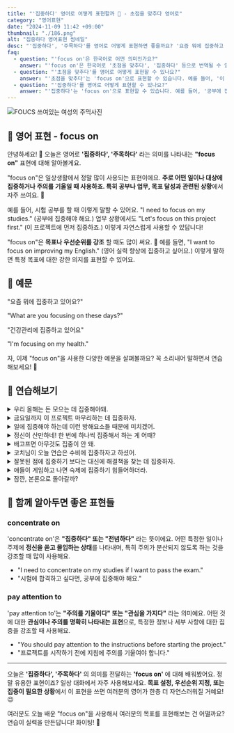 ```yaml
---
title: "'집중하다' 영어로 어떻게 표현할까 🎯 - 초점을 맞추다 영어로"
category: "영어표현"
date: "2024-11-09 11:42 +09:00"
thumbnail: "./186.png"
alt: "집중하다 영어표현 썸네일"
desc: "'집중하다', '주목하다'를 영어로 어떻게 표현하면 좋을까요? '요즘 뭐에 집중하고 있어요?' , '건강관리에 집중하고 있어요' 등을 영어로 표현하는 법을 배워봅시다. 다양한 예문을 통해서 연습하고 본인의 표현으로 만들어 보세요."
faq:
  - question: "'focus on'은 한국어로 어떤 의미인가요?"
    answer: "'focus on'은 한국어로 '초점을 맞추다', '집중하다' 등으로 번역될 수 있습니다."
  - question: "'초점을 맞추다'를 영어로 어떻게 표현할 수 있나요?"
    answer: "'초점을 맞추다'는 'focus on'으로 표현할 수 있습니다. 예를 들어, '이 프로젝트에 초점을 맞추자'는 'Let's focus on this project'로 말할 수 있습니다."
  - question: "'집중하다'를 영어로 어떻게 표현할 수 있나요?"
    answer: "'집중하다'는 'focus on'으로 표현할 수 있습니다. 예를 들어, '공부에 집중해야 해'는 'I need to focus on my studies'로 말할 수 있습니다."
---
```


![FOUCS 쓰여있는 여성의 주먹사진](./186-1.jpg)

## 🌟 영어 표현 - focus on

안녕하세요! 👋 오늘은 영어로 **'집중하다', '주목하다'** 라는 의미를 나타내는 **"focus on"** 표현에 대해 알아볼게요.

"focus on"은 일상생활에서 정말 많이 사용되는 표현이에요. **주로 어떤 일이나 대상에 집중하거나 주의를 기울일 때 사용하죠. 특히 공부나 업무, 목표 달성과 관련된 상황**에서 자주 쓰여요. 🎯

예를 들어, 시험 공부를 할 때 이렇게 말할 수 있어요. "I need to focus on my studies." (공부에 집중해야 해요.) 업무 상황에서도 "Let's focus on this project first." (이 프로젝트에 먼저 집중하죠.) 이렇게 자연스럽게 사용할 수 있답니다!

"focus on"은 **목표나 우선순위를 강조** 할 때도 많이 써요. 🎨 예를 들면, "I want to focus on improving my English." (영어 실력 향상에 집중하고 싶어요.) 이렇게 말하면 특정 목표에 대한 강한 의지를 표현할 수 있어요.

## 📖 예문

"요즘 뭐에 집중하고 있어요?"

"What are you focusing on these days?"

"건강관리에 집중하고 있어요"

"I'm focusing on my health."

자, 이제 "focus on"을 사용한 다양한 예문을 살펴볼까요? 꼭 소리내어 말하면서 연습해보세요! 🚀

## 💬 연습해보기

<details>
<summary>우리 올해는 돈 모으는 데 집중해야돼.</summary>
<span>We should focus on saving money this year.</span>
</details>

<details>
<summary>금요일까지 이 프로젝트 마무리하는 데 집중하자.</summary>
<span>Let's focus on getting this project done before Friday.</span>
</details>

<details>
<summary>일에 집중해야 하는데 이런 방해요소들 때문에 미치겠어.</summary>
<span>I need to focus on my work, but these <a href="/blog/in-english/190.distraction/">distractions</a> are killing me.</span>
</details>

<details>
<summary>정신이 산만하네! 한 번에 하나씩 집중해서 하는 게 어때?</summary>
<span>You're all over the place! <a href="/blog/in-english/117.try-to/">Try to</a> focus on one thing at a time.</span>
</details>

<details>
<summary>배고프면 아무것도 집중이 안 돼.</summary>
<span>I can't focus on anything when I'm hungry.</span>
</details>

<details>
<summary>코치님이 오늘 연습은 수비에 집중하자고 하셨어.</summary>
<span>The coach wants us to focus on defense during today's <a href="/blog/in-english/247.practice/">practice</a>.</span>
</details>

<details>
<summary>잘못된 점에 집중하기 보다는 대신에 해결책을 찾는 데 집중하자.</summary>
<span>Let's not focus on what went wrong. <a href="/blog/in-english/169.instead-of/">Instead</a>, let's find solutions.</span>
</details>

<details>
<summary>애들이 게임하고 나면 숙제에 집중하기 힘들어하더라.</summary>
<span>The kids find it hard to focus on their homework after playing video games.</span>
</details>

<details>
<summary>잠깐, 본론으로 돌아갈까?</summary>
<span>Could we focus on the main issue here?</span>
</details>

## 🤝 함께 알아두면 좋은 표현들

### concentrate on

'concentrate on'은 **"집중하다" 또는 "전념하다"** 라는 뜻이에요. 어떤 특정한 일이나 주제에 **정신을 쏟고 몰입하는 상태**를 나타내며, 특히 주의가 분산되지 않도록 하는 것을 강조할 때 많이 사용해요.

- "I need to concentrate on my studies if I want to pass the exam."
- "시험에 합격하고 싶다면, 공부에 집중해야 해요."

### pay attention to

'pay attention to'는 **"주의를 기울이다" 또는 "관심을 가지다"** 라는 의미예요. 어떤 것에 대한 **관심이나 주의를 명확히 나타내는 표현**으로, 특정한 정보나 세부 사항에 대한 집중을 강조할 때 사용해요.

- "You should pay attention to the instructions before starting the project."
- "프로젝트를 시작하기 전에 지침에 주의를 기울여야 합니다."

---

오늘은 **'집중하다', '주목하다'** 의 의미를 전달하는 **'focus on'** 에 대해 배워봤어요. 정말 유용한 표현이죠? 일상 대화에서 자주 사용해보세요. **목표 설정, 우선순위 지정, 또는 집중이 필요한 상황**에서 이 표현을 쓰면 여러분의 영어가 한층 더 자연스러워질 거예요! 😉

여러분도 오늘 배운 "focus on"을 사용해서 여러분의 목표를 표현해보는 건 어떨까요? 연습이 실력을 만든답니다! 화이팅! 💪
